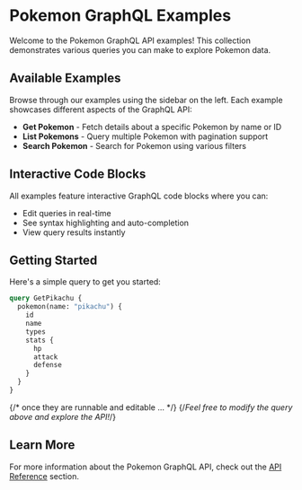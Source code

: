 # Pokemon GraphQL Examples

Welcome to the Pokemon GraphQL API examples! This collection demonstrates various queries you can make to explore Pokemon data.

## Available Examples

Browse through our examples using the sidebar on the left. Each example showcases different aspects of the GraphQL API:

- **Get Pokemon** - Fetch details about a specific Pokemon by name or ID
- **List Pokemons** - Query multiple Pokemon with pagination support
- **Search Pokemon** - Search for Pokemon using various filters

## Interactive Code Blocks

All examples feature interactive GraphQL code blocks where you can:

- Edit queries in real-time
- See syntax highlighting and auto-completion
- View query results instantly

## Getting Started

Here's a simple query to get you started:

```graphql interactive
query GetPikachu {
  pokemon(name: "pikachu") {
    id
    name
    types
    stats {
      hp
      attack
      defense
    }
  }
}
```

{/* once they are runnable and editable ... */}
{/_Feel free to modify the query above and explore the API!_/}

## Learn More

For more information about the Pokemon GraphQL API, check out the [API Reference](/reference) section.
